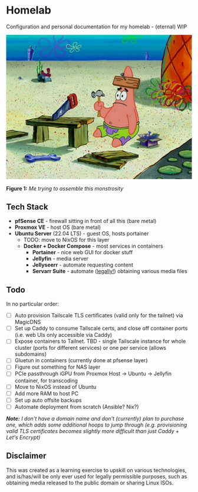 # Homelab

Configuration and personal documentation for my homelab - (eternal) WIP

<img src="./docs/img/patrick.jpg" width=511>

**Figure 1:** _Me trying to assemble this monstrosity_

## Tech Stack

-   **pfSense CE** - firewall sitting in front of all this (bare metal)
-   **Proxmox VE** - host OS (bare metal)
-   **Ubuntu Server** (22.04 LTS) - guest OS, hosts portainer
    -   TODO: move to NixOS for this layer
    -   **Docker + Docker Compose** - most services in containers
        -   **Portainer** - nice web GUI for docker stuff
        -   **Jellyfin** - media server
        -   **Jellyseerr** - automate requesting content
        -   **Servarr Suite** - automate ([legally!](#disclaimer)) obtaining various media files

## Todo

In no particular order:

- [ ] Auto provision Tailscale TLS certificates (valid only for the tailnet) via MagicDNS
- [ ] Set up Caddy to consume Tailscale certs, and close off container ports (i.e. web UIs only accessible via Caddy)
- [ ] Expose containers to Tailnet. TBD - single Tailscale instance for whole cluster (ports for different services) or one per service (allows subdomains)
- [ ] Gluetun in containers (currently done at pfsense layer)
- [ ] Figure out something for NAS layer
- [ ] PCIe passthrough iGPU from Proxmox Host -> Ubuntu -> Jellyfin container, for transcoding
- [ ] Move to NixOS instead of Ubuntu
- [ ] Add more RAM to host PC
- [ ] Set up auto offsite backups
- [ ] Automate deployment from scratch (Ansible? Nix?)

_**Note:** I don't have a domain name and don't (currently) plan to purchase one, which adds some additional hoops to jump through (e.g. provisioning valid TLS certificates becomes slightly more difficult than just Caddy + Let's Encrypt)_

## Disclaimer

This was created as a learning exercise to upskill on various technologies, and is/has/will be only ever used for legally permissible purposes, such as obtaining media released to the public domain or sharing Linux ISOs.
